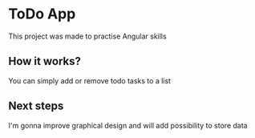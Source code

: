 # ToDo App

This project was made to practise Angular skills

## How it works?

You can simply add or remove todo tasks to a list

## Next steps

I'm gonna improve graphical design and will add possibility to store data

